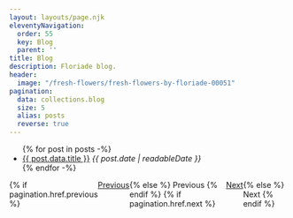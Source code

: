 ```yaml
---
layout: layouts/page.njk
eleventyNavigation:
  order: 55
  key: Blog
  parent: ''
title: Blog
description: Floriade blog.
header:
  image: "/fresh-flowers/fresh-flowers-by-floriade-00051"
pagination:
  data: collections.blog
  size: 5
  alias: posts
  reverse: true
---
```


<section class="wrapper">
  <ul class="stack center">
  {% for post in posts -%}
  <li><a href="{{ post.url }}">{{ post.data.title }}</a> <i>{{ post.date | readableDate }}</i></li>
  {% endfor -%}
  </ul>
  <nav style="display:flex;justify-content:space-between">
  {% if pagination.href.previous %}
  <a href="{{ pagination.href.previous }}">Previous</a>
  {% else %}
  Previous
  {% endif %}
  {% if pagination.href.next %}
  <a href="{{ pagination.href.next }}">Next</a>
  {% else %}
  Next
  {% endif %}
  </nav>
</section>
